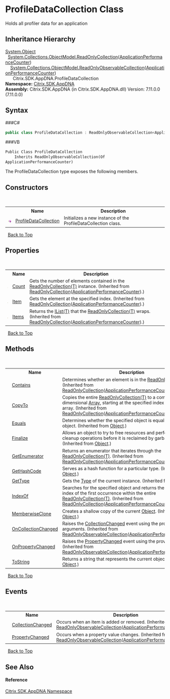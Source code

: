 # ProfileDataCollection Class
 

Holds all profiler data for an application


## Inheritance Hierarchy
<a href="http://msdn2.microsoft.com/en-us/library/e5kfa45b" target="_blank">System.Object</a><br />&nbsp;&nbsp;<a href="http://msdn2.microsoft.com/en-us/library/ms132474" target="_blank">System.Collections.ObjectModel.ReadOnlyCollection</a>(<a href="T_Citrix_SDK_AppDNA_ApplicationPerformanceCounter">ApplicationPerformanceCounter</a>)<br />&nbsp;&nbsp;&nbsp;&nbsp;<a href="http://msdn2.microsoft.com/en-us/library/ms668620" target="_blank">System.Collections.ObjectModel.ReadOnlyObservableCollection</a>(<a href="T_Citrix_SDK_AppDNA_ApplicationPerformanceCounter">ApplicationPerformanceCounter</a>)<br />&nbsp;&nbsp;&nbsp;&nbsp;&nbsp;&nbsp;Citrix.SDK.AppDNA.ProfileDataCollection<br />
**Namespace:**&nbsp;<a href="N_Citrix_SDK_AppDNA">Citrix.SDK.AppDNA</a><br />**Assembly:**&nbsp;Citrix.SDK.AppDNA (in Citrix.SDK.AppDNA.dll) Version: 7.11.0.0 (7.11.0.0)

## Syntax

###C#
```csharp
public class ProfileDataCollection : ReadOnlyObservableCollection<ApplicationPerformanceCounter>
```

###VB
```vbnet
Public Class ProfileDataCollection
	Inherits ReadOnlyObservableCollection(Of ApplicationPerformanceCounter)
```

The ProfileDataCollection type exposes the following members.


## Constructors
&nbsp;<table><tr><th></th><th>Name</th><th>Description</th></tr><tr><td>![Public method](media/pubmethod.gif "Public method")</td><td><a href="M_Citrix_SDK_AppDNA_ProfileDataCollection__ctor">ProfileDataCollection</a></td><td>
Initializes a new instance of the ProfileDataCollection class.</td></tr></table>&nbsp;
<a href="#profiledatacollection-class">Back to Top</a>

## Properties
&nbsp;<table><tr><th></th><th>Name</th><th>Description</th></tr><tr><td>![Public property](media/pubproperty.gif "Public property")</td><td><a href="http://msdn2.microsoft.com/en-us/library/ms132507" target="_blank">Count</a></td><td>
Gets the number of elements contained in the <a href="http://msdn2.microsoft.com/en-us/library/ms132474" target="_blank">ReadOnlyCollection(T)</a> instance.
 (Inherited from <a href="http://msdn2.microsoft.com/en-us/library/ms132474" target="_blank">ReadOnlyCollection</a>(<a href="T_Citrix_SDK_AppDNA_ApplicationPerformanceCounter">ApplicationPerformanceCounter</a>).)</td></tr><tr><td>![Public property](media/pubproperty.gif "Public property")</td><td><a href="http://msdn2.microsoft.com/en-us/library/ms132508" target="_blank">Item</a></td><td>
Gets the element at the specified index.
 (Inherited from <a href="http://msdn2.microsoft.com/en-us/library/ms132474" target="_blank">ReadOnlyCollection</a>(<a href="T_Citrix_SDK_AppDNA_ApplicationPerformanceCounter">ApplicationPerformanceCounter</a>).)</td></tr><tr><td>![Protected property](media/protproperty.gif "Protected property")</td><td><a href="http://msdn2.microsoft.com/en-us/library/ms132509" target="_blank">Items</a></td><td>
Returns the <a href="http://msdn2.microsoft.com/en-us/library/5y536ey6" target="_blank">IList(T)</a> that the <a href="http://msdn2.microsoft.com/en-us/library/ms132474" target="_blank">ReadOnlyCollection(T)</a> wraps.
 (Inherited from <a href="http://msdn2.microsoft.com/en-us/library/ms132474" target="_blank">ReadOnlyCollection</a>(<a href="T_Citrix_SDK_AppDNA_ApplicationPerformanceCounter">ApplicationPerformanceCounter</a>).)</td></tr></table>&nbsp;
<a href="#profiledatacollection-class">Back to Top</a>

## Methods
&nbsp;<table><tr><th></th><th>Name</th><th>Description</th></tr><tr><td>![Public method](media/pubmethod.gif "Public method")</td><td><a href="http://msdn2.microsoft.com/en-us/library/ms132478" target="_blank">Contains</a></td><td>
Determines whether an element is in the <a href="http://msdn2.microsoft.com/en-us/library/ms132474" target="_blank">ReadOnlyCollection(T)</a>.
 (Inherited from <a href="http://msdn2.microsoft.com/en-us/library/ms132474" target="_blank">ReadOnlyCollection</a>(<a href="T_Citrix_SDK_AppDNA_ApplicationPerformanceCounter">ApplicationPerformanceCounter</a>).)</td></tr><tr><td>![Public method](media/pubmethod.gif "Public method")</td><td><a href="http://msdn2.microsoft.com/en-us/library/ms132479" target="_blank">CopyTo</a></td><td>
Copies the entire <a href="http://msdn2.microsoft.com/en-us/library/ms132474" target="_blank">ReadOnlyCollection(T)</a> to a compatible one-dimensional <a href="http://msdn2.microsoft.com/en-us/library/czz5hkty" target="_blank">Array</a>, starting at the specified index of the target array.
 (Inherited from <a href="http://msdn2.microsoft.com/en-us/library/ms132474" target="_blank">ReadOnlyCollection</a>(<a href="T_Citrix_SDK_AppDNA_ApplicationPerformanceCounter">ApplicationPerformanceCounter</a>).)</td></tr><tr><td>![Public method](media/pubmethod.gif "Public method")</td><td><a href="http://msdn2.microsoft.com/en-us/library/bsc2ak47" target="_blank">Equals</a></td><td>
Determines whether the specified object is equal to the current object.
 (Inherited from <a href="http://msdn2.microsoft.com/en-us/library/e5kfa45b" target="_blank">Object</a>.)</td></tr><tr><td>![Protected method](media/protmethod.gif "Protected method")</td><td><a href="http://msdn2.microsoft.com/en-us/library/4k87zsw7" target="_blank">Finalize</a></td><td>
Allows an object to try to free resources and perform other cleanup operations before it is reclaimed by garbage collection.
 (Inherited from <a href="http://msdn2.microsoft.com/en-us/library/e5kfa45b" target="_blank">Object</a>.)</td></tr><tr><td>![Public method](media/pubmethod.gif "Public method")</td><td><a href="http://msdn2.microsoft.com/en-us/library/ms132480" target="_blank">GetEnumerator</a></td><td>
Returns an enumerator that iterates through the <a href="http://msdn2.microsoft.com/en-us/library/ms132474" target="_blank">ReadOnlyCollection(T)</a>.
 (Inherited from <a href="http://msdn2.microsoft.com/en-us/library/ms132474" target="_blank">ReadOnlyCollection</a>(<a href="T_Citrix_SDK_AppDNA_ApplicationPerformanceCounter">ApplicationPerformanceCounter</a>).)</td></tr><tr><td>![Public method](media/pubmethod.gif "Public method")</td><td><a href="http://msdn2.microsoft.com/en-us/library/zdee4b3y" target="_blank">GetHashCode</a></td><td>
Serves as a hash function for a particular type.
 (Inherited from <a href="http://msdn2.microsoft.com/en-us/library/e5kfa45b" target="_blank">Object</a>.)</td></tr><tr><td>![Public method](media/pubmethod.gif "Public method")</td><td><a href="http://msdn2.microsoft.com/en-us/library/dfwy45w9" target="_blank">GetType</a></td><td>
Gets the <a href="http://msdn2.microsoft.com/en-us/library/42892f65" target="_blank">Type</a> of the current instance.
 (Inherited from <a href="http://msdn2.microsoft.com/en-us/library/e5kfa45b" target="_blank">Object</a>.)</td></tr><tr><td>![Public method](media/pubmethod.gif "Public method")</td><td><a href="http://msdn2.microsoft.com/en-us/library/ms132481" target="_blank">IndexOf</a></td><td>
Searches for the specified object and returns the zero-based index of the first occurrence within the entire <a href="http://msdn2.microsoft.com/en-us/library/ms132474" target="_blank">ReadOnlyCollection(T)</a>.
 (Inherited from <a href="http://msdn2.microsoft.com/en-us/library/ms132474" target="_blank">ReadOnlyCollection</a>(<a href="T_Citrix_SDK_AppDNA_ApplicationPerformanceCounter">ApplicationPerformanceCounter</a>).)</td></tr><tr><td>![Protected method](media/protmethod.gif "Protected method")</td><td><a href="http://msdn2.microsoft.com/en-us/library/57ctke0a" target="_blank">MemberwiseClone</a></td><td>
Creates a shallow copy of the current <a href="http://msdn2.microsoft.com/en-us/library/e5kfa45b" target="_blank">Object</a>.
 (Inherited from <a href="http://msdn2.microsoft.com/en-us/library/e5kfa45b" target="_blank">Object</a>.)</td></tr><tr><td>![Protected method](media/protmethod.gif "Protected method")</td><td><a href="http://msdn2.microsoft.com/en-us/library/ms654942" target="_blank">OnCollectionChanged</a></td><td>
Raises the <a href="http://msdn2.microsoft.com/en-us/library/ms653378" target="_blank">CollectionChanged</a> event using the provided arguments.
 (Inherited from <a href="http://msdn2.microsoft.com/en-us/library/ms668620" target="_blank">ReadOnlyObservableCollection</a>(<a href="T_Citrix_SDK_AppDNA_ApplicationPerformanceCounter">ApplicationPerformanceCounter</a>).)</td></tr><tr><td>![Protected method](media/protmethod.gif "Protected method")</td><td><a href="http://msdn2.microsoft.com/en-us/library/ms654945" target="_blank">OnPropertyChanged</a></td><td>
Raises the <a href="http://msdn2.microsoft.com/en-us/library/ms653379" target="_blank">PropertyChanged</a> event using the provided arguments.
 (Inherited from <a href="http://msdn2.microsoft.com/en-us/library/ms668620" target="_blank">ReadOnlyObservableCollection</a>(<a href="T_Citrix_SDK_AppDNA_ApplicationPerformanceCounter">ApplicationPerformanceCounter</a>).)</td></tr><tr><td>![Public method](media/pubmethod.gif "Public method")</td><td><a href="http://msdn2.microsoft.com/en-us/library/7bxwbwt2" target="_blank">ToString</a></td><td>
Returns a string that represents the current object.
 (Inherited from <a href="http://msdn2.microsoft.com/en-us/library/e5kfa45b" target="_blank">Object</a>.)</td></tr></table>&nbsp;
<a href="#profiledatacollection-class">Back to Top</a>

## Events
&nbsp;<table><tr><th></th><th>Name</th><th>Description</th></tr><tr><td>![Protected event](media/protevent.gif "Protected event")</td><td><a href="http://msdn2.microsoft.com/en-us/library/ms653378" target="_blank">CollectionChanged</a></td><td>
Occurs when an item is added or removed.
 (Inherited from <a href="http://msdn2.microsoft.com/en-us/library/ms668620" target="_blank">ReadOnlyObservableCollection</a>(<a href="T_Citrix_SDK_AppDNA_ApplicationPerformanceCounter">ApplicationPerformanceCounter</a>).)</td></tr><tr><td>![Protected event](media/protevent.gif "Protected event")</td><td><a href="http://msdn2.microsoft.com/en-us/library/ms653379" target="_blank">PropertyChanged</a></td><td>
Occurs when a property value changes.
 (Inherited from <a href="http://msdn2.microsoft.com/en-us/library/ms668620" target="_blank">ReadOnlyObservableCollection</a>(<a href="T_Citrix_SDK_AppDNA_ApplicationPerformanceCounter">ApplicationPerformanceCounter</a>).)</td></tr></table>&nbsp;
<a href="#profiledatacollection-class">Back to Top</a>

## See Also


#### Reference
<a href="N_Citrix_SDK_AppDNA">Citrix.SDK.AppDNA Namespace</a><br />